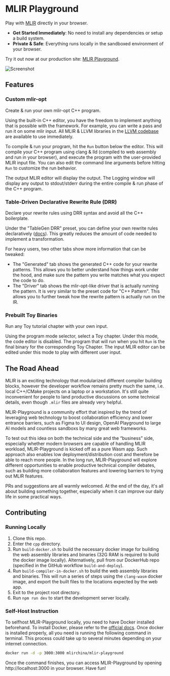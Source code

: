 # MLIR Playground

Play with [MLIR](https://mlir.llvm.org/) directly in your browser.

- **Get Started Immediately**: No need to install any dependencies or setup a build system.
- **Private & Safe**: Everything runs locally in the sandboxed environment of your browser.

Try it out now at our production site: [MLIR Playground](https://playground.mlir-china.org/).

![Screenshot](https://user-images.githubusercontent.com/3676913/215291044-c3939310-fe02-4f10-9061-81b72f06e1f1.png)

## Features

### Custom mlir-opt

Create & run your own mlir-opt C++ program.

Using the built-in C++ editor, you have the freedom to implement anything that is possible with the framework. For example, you can write a pass and run it on some mlir input. All MLIR & LLVM libraries in the [LLVM codebase](https://github.com/llvm/llvm-project) are available to use immediately.

To compile & run your program, hit the `Run` button below the editor. This will compile your C++ program using clang & lld (compiled to web assembly and run in your browser), and execute the program with the user-provided MLIR input file. You can also edit the command line arguments before hitting `Run` to customize the run behavior.

The output MLIR editor will display the output. The Logging window will display any output to stdout/stderr during the entire compile & run phase of the C++ program.

### Table-Driven Declarative Rewrite Rule (DRR)

Declare your rewrite rules using DRR syntax and avoid all the C++ boilerplate.

Under the "TableGen DRR" preset, you can define your own rewrite rules declaratively ([docs](https://mlir.llvm.org/docs/DeclarativeRewrites/)). This greatly reduces the amount of code needed to implement a transformation.

For heavy users, two other tabs show more information that can be tweaked:

- The "Generated" tab shows the generated C++ code for your rewrite patterns. This allows you to better understand how things work under the hood, and make sure the pattern you write matches what you expect the code to do.
- The "Driver" tab shows the mlir-opt-like driver that is actually running the pattern. It is very similar to the preset code for "C++ Pattern". This allows you to further tweak how the rewrite pattern is actually run on the IR.

### Prebuilt Toy Binaries

Run any Toy tutorial chapter with your own input.

Using the program mode selector, select a Toy chapter. Under this mode, the code editor is disabled. The program that will run when you hit `Run` is the final binary for the corresponding Toy Chapter. The input MLIR editor can be edited under this mode to play with different user input.

## The Road Ahead

MLIR is an exciting technology that modularized different compiler building blocks, however the developer workflow remains pretty much the same, i.e. local C++/CMake projects on a laptop or a workstation. It's still quite inconvenient for people to land productive discussions on some technical details, even though `.mlir` files are already very helpful.

MLIR-Playground is a community effort that inspired by the trend of leveraging web technology to boost collaboration efficiency and lower entrance barriers, such as Figma to UI design, OpenAI Playground to large AI models and countless sandboxs by many great web frameworks.

To test out this idea on both the technical side and the “business” side, especially whether modern browsers are capable of handling MLIR workload, MLIR-Playground is kicked off as a pure Wasm app. Such approach also enables low deployment/distribution cost and therefore be able to reach more people. In the long run, MLIR-Playground will explore different opportunities to enable productive technical compiler debates, such as building more collaboration features and lowering barriers to trying out MLIR features.

PRs and suggestions are all warmly welcomed. At the end of the day, it's all about building something together, especially when it can improve our daily life in some practical ways.

## Contributing

### Running Locally

1. Clone this repo.
2. Enter the `cpp` directory.
3. Run `build-docker.sh` to build the necessary docker image for building the web assembly libraries and binaries (32G RAM is required to build the docker image locally). Alternatively, pull from our DockerHub repo (specified in the GitHub workflow `build-and-deploy`).
4. Run `build-compiler-in-docker.sh` to build the web assembly libraries and binaries. This will run a series of steps using the `clang-wasm` docker image, and export the built files to the locations expected by the web app.
5. Exit to the project root directory.
6. Run `npm run dev` to start the development server locally.

### Self-Host Instruction

To selfhost MLIR-Playground locally, you need to have Docker installed beforehand.
To install Docker, please refer to the [official docs](https://docs.docker.com/get-started/#download-and-install-docker).
Once docker is installed properly, all you need is running the following command in terminal. This process could take up to several minutes depending on your internet connection.

```sh
docker run -d -p 3000:3000 mlirchina/mlir-playground
```

Once the command finishes, you can access MLIR-Playground by opening http://localhost:3000 in your browser. Have fun!
